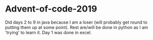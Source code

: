 # Advent-of-code-2019
Did days 2 to 9 in java because I am a loser (will probably get round to putting them up at some point). Rest are/will be done in python as I am 'trying' to learn it.
Day 1 was done in excel.
